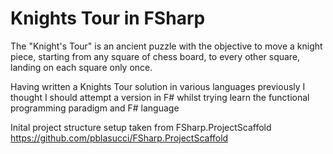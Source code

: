 Knights Tour in FSharp
=======================

The "Knight's Tour" is an ancient puzzle with the objective to move a knight piece, starting from any square of chess board, to every other square, landing on each square only once. 

Having written a Knights Tour solution in various languages previously I thought I should attempt a version in F# whilst trying learn the functional programming paradigm and F# language


Inital project structure setup taken from FSharp.ProjectScaffold
https://github.com/pblasucci/FSharp.ProjectScaffold